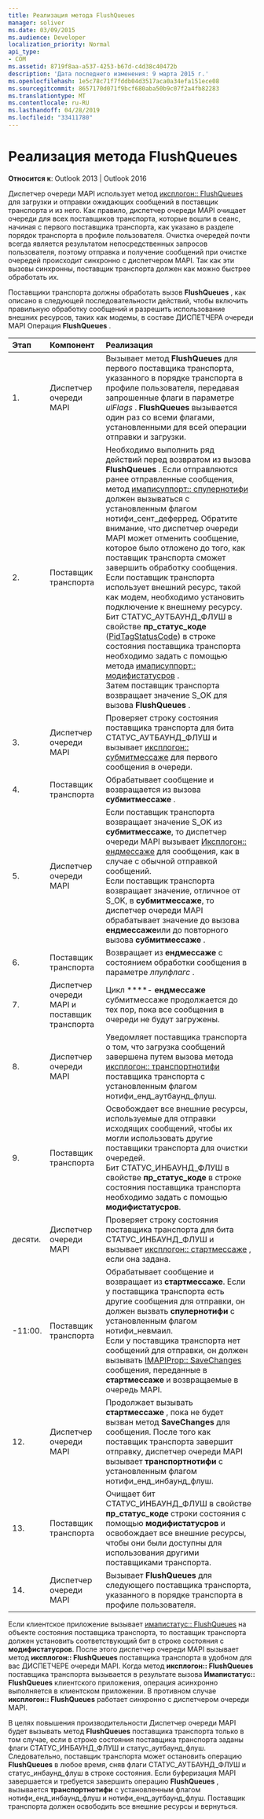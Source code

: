 ```yaml
---
title: Реализация метода FlushQueues
manager: soliver
ms.date: 03/09/2015
ms.audience: Developer
localization_priority: Normal
api_type:
- COM
ms.assetid: 8719f8aa-a537-4253-b67d-c4d38c40472b
description: 'Дата последнего изменения: 9 марта 2015 г.'
ms.openlocfilehash: 1e5c78c71f7fddb04d3517aca0a34efa151ece08
ms.sourcegitcommit: 8657170d071f9bcf680aba50b9c07f2a4fb82283
ms.translationtype: MT
ms.contentlocale: ru-RU
ms.lasthandoff: 04/28/2019
ms.locfileid: "33411780"
---
```

# <a name="implementing-the-flushqueues-method"></a>Реализация метода FlushQueues

  
  
**Относится к**: Outlook 2013 | Outlook 2016 
  
Диспетчер очереди MAPI использует метод [иксплогон:: FlushQueues](ixplogon-flushqueues.md) для загрузки и отправки ожидающих сообщений в поставщик транспорта и из него. Как правило, диспетчер очереди MAPI очищает очереди для всех поставщиков транспорта, которые вошли в сеанс, начиная с первого поставщика транспорта, как указано в разделе порядок транспорта в профиле пользователя. Очистка очередей почти всегда является результатом непосредственных запросов пользователя, поэтому отправка и получение сообщений при очистке очередей происходит синхронно с диспетчером MAPI. Так как эти вызовы синхронны, поставщик транспорта должен как можно быстрее обработать их. 
  
Поставщики транспорта должны обработать вызов **FlushQueues** , как описано в следующей последовательности действий, чтобы включить правильную обработку сообщений и разрешить использование внешних ресурсов, таких как модемы, в составе ДИСПЕТЧЕРА очереди MAPI Операция **FlushQueues** . 
  
|**Этап**|**Компонент**|**Реализация**|
|:-----|:-----|:-----|
|1.  <br/> |Диспетчер очереди MAPI  <br/> |Вызывает метод **FlushQueues** для первого поставщика транспорта, указанного в порядке транспорта в профиле пользователя, передавая запрошенные флаги в параметре _ulFlags_ . **FlushQueues** вызывается один раз со всеми флагами, установленными для всей операции отправки и загрузки.  <br/> |
|2.  <br/> |Поставщик транспорта  <br/> |Необходимо выполнить ряд действий перед возвратом из вызова **FlushQueues** . Если отправляются ранее отправленные сообщения, метод [имаписуппорт:: спулернотифи](imapisupport-spoolernotify.md) должен вызываться с установленным флагом нотифи_сент_деферред. Обратите внимание, что диспетчер очереди MAPI может отменить сообщение, которое было отложено до того, как поставщик транспорта сможет завершить обработку сообщения.  <br/> Если поставщик транспорта использует внешний ресурс, такой как модем, необходимо установить подключение к внешнему ресурсу.  <br/> Бит СТАТУС_АУТБАУНД_ФЛУШ в свойстве **пр_статус_коде** ([PidTagStatusCode](pidtagstatuscode-canonical-property.md)) в строке состояния поставщика транспорта необходимо задать с помощью метода [имаписуппорт:: модифистатусров](imapisupport-modifystatusrow.md) .  <br/> Затем поставщик транспорта возвращает значение S_OK для вызова **FlushQueues** .  <br/> |
|3.  <br/> |Диспетчер очереди MAPI  <br/> |Проверяет строку состояния поставщика транспорта для бита СТАТУС_АУТБАУНД_ФЛУШ и вызывает [иксплогон:: субмитмессаже](ixplogon-submitmessage.md) для первого сообщения в очереди.  <br/> |
|4.  <br/> |Поставщик транспорта  <br/> |Обрабатывает сообщение и возвращается из вызова **субмитмессаже** .  <br/> |
|5.  <br/> |Диспетчер очереди MAPI  <br/> |Если поставщик транспорта возвращает значение S_OK из **субмитмессаже**, то диспетчер очереди MAPI вызывает [Иксплогон:: ендмессаже](ixplogon-endmessage.md) для сообщения, как в случае с обычной отправкой сообщений.  <br/> Если поставщик транспорта возвращает значение, отличное от S_OK, в **субмитмессаже**, то диспетчер очереди MAPI обрабатывает значение до вызова **ендмессаже**или до повторного вызова **субмитмессаже** .  <br/> |
|6.  <br/> |Поставщик транспорта  <br/> |Возвращает из **ендмессаже** с состоянием обработки сообщения в параметре _лпулфлагс_ .  <br/> |
|7.  <br/> |Диспетчер очереди MAPI и поставщик транспорта  <br/> |Цикл ****- **ендмессаже** субмитмессаже продолжается до тех пор, пока все сообщения в очереди не будут загружены.  <br/> |
|8.  <br/> |Диспетчер очереди MAPI  <br/> |Уведомляет поставщика транспорта о том, что загрузка сообщений завершена путем вызова метода [иксплогон:: транспортнотифи](ixplogon-transportnotify.md) поставщика транспорта с установленным флагом нотифи_енд_аутбаунд_флуш.  <br/> |
|9.  <br/> |Поставщик транспорта  <br/> |Освобождает все внешние ресурсы, используемые для отправки исходящих сообщений, чтобы их могли использовать другие поставщики транспорта для очистки очередей.  <br/> Бит СТАТУС_ИНБАУНД_ФЛУШ в свойстве **пр_статус_коде** в строке состояния поставщика транспорта необходимо задать с помощью **модифистатусров**.  <br/> |
|десяти.  <br/> |Диспетчер очереди MAPI  <br/> |Проверяет строку состояния поставщика транспорта для бита СТАТУС_ИНБАУНД_ФЛУШ и вызывает [иксплогон:: стартмессаже](ixplogon-startmessage.md) , если она задана.  <br/> |
|-11:00.  <br/> |Поставщик транспорта  <br/> |Обрабатывает сообщение и возвращает из **стартмессаже**. Если у поставщика транспорта есть другие сообщения для отправки, он должен вызвать **спулернотифи** с установленным флагом нотифи_невмаил.  <br/> Если у поставщика транспорта нет сообщений для отправки, он должен вызывать [IMAPIProp:: SaveChanges](imapiprop-savechanges.md) сообщения, переданные в **стартмессаже** и возвращаемые в очередь MAPI.  <br/> |
|12.  <br/> |Диспетчер очереди MAPI  <br/> |Продолжает вызывать **стартмессаже** , пока не будет вызван метод **SaveChanges** для сообщения. После того как поставщик транспорта завершит отправку, диспетчер очереди MAPI вызывает **транспортнотифи** с установленным флагом нотифи_енд_инбаунд_флуш.  <br/> |
|13.  <br/> |Поставщик транспорта  <br/> |Очищает бит СТАТУС_ИНБАУНД_ФЛУШ в свойстве **пр_статус_коде** строки состояния с помощью **модифистатусров** и освобождает все внешние ресурсы, чтобы они были доступны для использования другими поставщиками транспорта.  <br/> |
|14.  <br/> |Диспетчер очереди MAPI  <br/> |Вызывает **FlushQueues** для следующего поставщика транспорта, указанного в порядке транспорта в профиле пользователя.  <br/> |
   
Если клиентское приложение вызывает [имапистатус:: FlushQueues](imapistatus-flushqueues.md) на объекте состояния поставщика транспорта, то поставщик транспорта должен установить соответствующий бит в строке состояния с **модифистатусров**. После этого диспетчер очереди MAPI вызывает метод **иксплогон:: FlushQueues** поставщика транспорта в удобном для вас ДИСПЕТЧЕРЕ очереди MAPI. Когда метод **иксплогон:: FlushQueues** поставщика транспорта вызывается в результате вызова **Имапистатус:: FlushQueues** клиентского приложения, операция асинхронно выполняется в клиентском приложении. В противном случае **иксплогон:: FlushQueues** работает синхронно с диспетчером очереди MAPI. 
  
В целях повышения производительности Диспетчер очереди MAPI будет вызывать метод **FlushQueues** поставщика транспорта только в том случае, если в строке состояния поставщика транспорта заданы флаги СТАТУС_ИНБАУНД_ФЛУШ и статус_аутбаунд_флуш. Следовательно, поставщик транспорта может остановить операцию **FlushQueues** в любое время, сняв флаги СТАТУС_АУТБАУНД_ФЛУШ и статус_инбаунд_флуш в строке состояния. Если буферизация MAPI завершается и требуется завершить операцию **FlushQueues** , вызывается **транспортнотифи** с установленным флагом нотифи_енд_инбаунд_флуш и нотифи_енд_аутбаунд_флуш. Поставщик транспорта должен освободить все внешние ресурсы и вернуться. 
  

